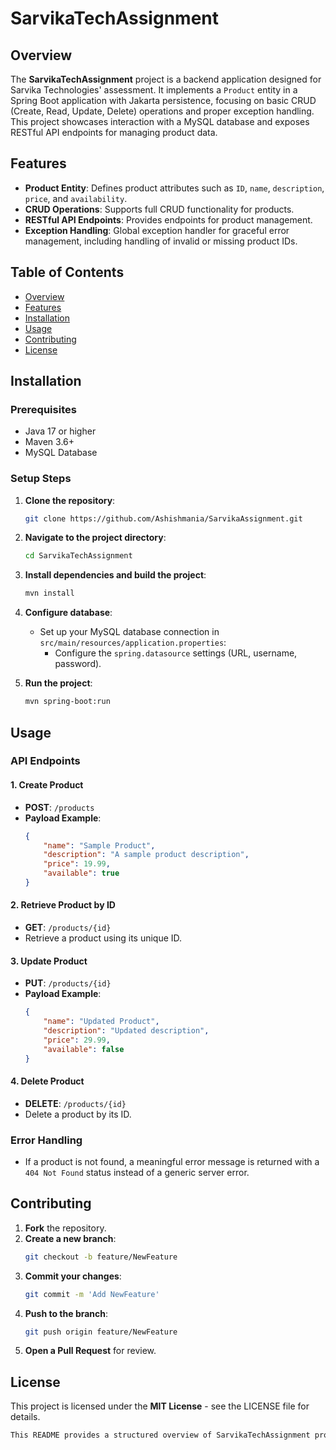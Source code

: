 # SarvikaTechAssignment

## Overview
The **SarvikaTechAssignment** project is a backend application designed for Sarvika Technologies' assessment. It implements a `Product` entity in a Spring Boot application with Jakarta persistence, focusing on basic CRUD (Create, Read, Update, Delete) operations and proper exception handling. This project showcases interaction with a MySQL database and exposes RESTful API endpoints for managing product data.

## Features
- **Product Entity**: Defines product attributes such as `ID`, `name`, `description`, `price`, and `availability`.
- **CRUD Operations**: Supports full CRUD functionality for products.
- **RESTful API Endpoints**: Provides endpoints for product management.
- **Exception Handling**: Global exception handler for graceful error management, including handling of invalid or missing product IDs.
  
## Table of Contents
- [Overview](#overview)
- [Features](#features)
- [Installation](#installation)
- [Usage](#usage)
- [Contributing](#contributing)
- [License](#license)

## Installation

### Prerequisites
- Java 17 or higher
- Maven 3.6+
- MySQL Database

### Setup Steps
1. **Clone the repository**:
    ```bash
    git clone https://github.com/Ashishmania/SarvikaAssignment.git
    ```
   
2. **Navigate to the project directory**:
    ```bash
    cd SarvikaTechAssignment
    ```
   
3. **Install dependencies and build the project**:
    ```bash
    mvn install
    ```

4. **Configure database**:
   - Set up your MySQL database connection in `src/main/resources/application.properties`:
     - Configure the `spring.datasource` settings (URL, username, password).
   
5. **Run the project**:
    ```bash
    mvn spring-boot:run
    ```

## Usage

### API Endpoints

#### 1. **Create Product**
- **POST**: `/products`
- **Payload Example**:
    ```json
    {
        "name": "Sample Product",
        "description": "A sample product description",
        "price": 19.99,
        "available": true
    }
    ```

#### 2. **Retrieve Product by ID**
- **GET**: `/products/{id}`
- Retrieve a product using its unique ID.

#### 3. **Update Product**
- **PUT**: `/products/{id}`
- **Payload Example**:
    ```json
    {
        "name": "Updated Product",
        "description": "Updated description",
        "price": 29.99,
        "available": false
    }
    ```

#### 4. **Delete Product**
- **DELETE**: `/products/{id}`
- Delete a product by its ID.

### Error Handling
- If a product is not found, a meaningful error message is returned with a `404 Not Found` status instead of a generic server error.

## Contributing

1. **Fork** the repository.
2. **Create a new branch**:
    ```bash
    git checkout -b feature/NewFeature
    ```
3. **Commit your changes**:
    ```bash
    git commit -m 'Add NewFeature'
    ```
4. **Push to the branch**:
    ```bash
    git push origin feature/NewFeature
    ```
5. **Open a Pull Request** for review.

## License
This project is licensed under the **MIT License** - see the LICENSE file for details.
```css
This README provides a structured overview of SarvikaTechAssignment project, explaining its purpose, setup steps, and how to use each CRUD endpoint.
